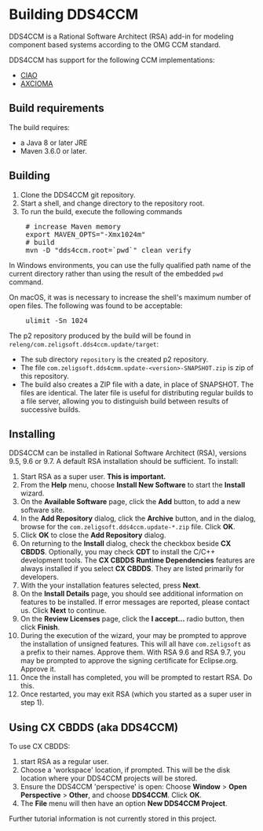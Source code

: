# Building DDS4CCM

DDS4CCM is a Rational Software Architect (RSA) add-in for modeling component based systems
according to the OMG CCM standard.

DDS4CCM has support for the following CCM implementations:
- [CIAO](https://www.dre.vanderbilt.edu/~schmidt/CIAO.html)
- [AXCIOMA](https://www.axcioma.com)

## Build requirements

The build requires:

- a Java 8 or later JRE
- Maven 3.6.0 or later.

## Building

1. Clone the DDS4CCM git repository.
2. Start a shell, and change directory to the repository root.
3. To run the build, execute the following commands

<pre>
	# increase Maven memory
	export MAVEN_OPTS="-Xmx1024m"
	# build
	mvn -D "dds4ccm.root=`pwd`" clean verify
</pre>

In Windows environments, you can use the fully qualified path name of the current
directory rather than using the result of the embedded `pwd` command.

On macOS, it was is necessary to increase the shell's maximum number of open files.
The following was found to be acceptable:

<pre>
	ulimit -Sn 1024
</pre>

The p2 repository produced by the build will be found in `releng/com.zeligsoft.dds4ccm.update/target`:

* The sub directory `repository` is the created p2 repository.
* The file `com.zeligsoft.dds4cmm.update-<version>-SNAPSHOT.zip` is zip of this repository.
* The build also creates a ZIP file with a date, in place of SNAPSHOT. The files are identical.
The later file is useful for distributing regular builds to a file server, allowing you
to distinguish build between results of successive builds.

## Installing

DDS4CCM can be installed in Rational Software Architect (RSA), versions 9.5, 9.6 or 9.7.
A default RSA installation should be sufficient. To install:

1. Start RSA as a super user. **This is important.**
2. From the **Help** menu, choose **Install New Software** to start the **Install** wizard.
3. On the **Available Software** page, click the **Add** button, to add a new software site.
4. In the **Add Repository** dialog, click the **Archive** button, and in the dialog, browse for
the `com.zeligsoft.dds4ccm.update-*.zip` file. Click **OK**.
5. Click **OK** to close the **Add Repository** dialog.
6. On returning to the **Install** dialog, check the checkbox beside **CX CBDDS**.
Optionally, you may check **CDT** to install the C/C++ development tools.
The **CX CBDDS Runtime Dependencies** features are always installed if you select
**CX CBDDS**. They are listed primarily for developers.
7. With the your installation features selected, press **Next**.
8. On the **Install Details** page, you should see additional information on features to
be installed.
If error messages are reported, please contact us. Click **Next** to continue.
9. On the **Review Licenses** page, click the **I accept...** radio button, then click **Finish**.
10. During the execution of the wizard, your may be prompted to approve the installation
of unsigned features. This will all have `com.zeligsoft` as a prefix to their names. Approve them.
With RSA 9.6 and RSA 9.7, you may be prompted to approve the signing certificate for Eclipse.org.
Approve it.
11. Once the install has completed, you will be prompted to restart RSA. Do this.
12. Once restarted, you may exit RSA (which you started as a super user in step 1).

## Using CX CBDDS (aka DDS4CCM)

To use CX CBDDS:
1. start RSA as a regular user.
2. Choose a 'workspace' location, if prompted. This will be the disk location where your
DDS4CCM projects will be stored.
3. Ensure the DDS4CCM 'perspective' is open: Choose **Window** > **Open Perspective** >
**Other**, and choose **DDS4CCM**. Click **OK**.
4. The **File** menu will then have an option **New DDS4CCM Project**.

Further tutorial information is not currently stored in this project.
